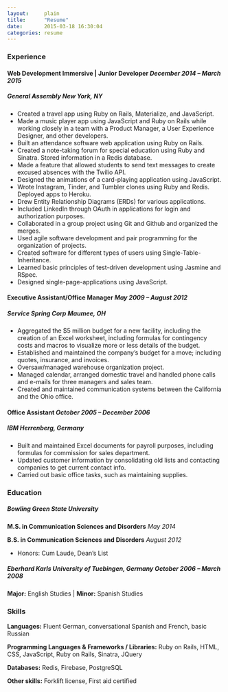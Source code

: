 ```yaml
---
layout:     plain
title:      "Resume"
date:       2015-03-18 16:30:04
categories: resume
---
```



### Experience

#### **Web Development Immersive** | **Junior Developer** *December 2014 – March 2015*

##### **General Assembly**   New York, NY

- Created a travel app using Ruby on Rails, Materialize, and JavaScript.
-  Made a music player app using JavaScript and Ruby on Rails while working closely in a team with a Product Manager, a User Experience Designer, and other developers.
- Built an attendance software web application using Ruby on Rails.
- Created a note-taking forum for special education using Ruby and Sinatra. Stored information in a Redis database.
- Made a feature that allowed students to send text messages to create excused absences with the Twilio API.
- Designed the animations of a card-playing application using JavaScript.
- Wrote Instagram, Tinder, and Tumbler clones using Ruby and Redis. Deployed apps to Heroku.
- Drew Entity Relationship Diagrams (ERDs) for various applications.
- Included LinkedIn through OAuth in applications for login and authorization purposes.
- Collaborated in a group project using Git and Github and organized the merges.
- Used agile software development and pair programming for the organization of projects.
- Created software for different types of users using Single-Table-Inheritance.
- Learned basic principles of test-driven development using Jasmine and RSpec.
- Designed single-page-applications using JavaScript.

#### **Executive Assistant/Office Manager** *May 2009 – August 2012*

##### **Service Spring Corp**  Maumee, OH
- Aggregated the $5 million budget for a new facility, including the creation of an Excel worksheet, including formulas for contingency costs and macros to visualize more or less details of the budget.
- Established and maintained the company’s budget for a move; including quotes, insurance, and invoices.
- Oversaw/managed warehouse organization project.
- Managed calendar, arranged domestic travel and handled phone calls and e-mails for three managers and sales team.
- Created and maintained communication systems between the California and the Ohio office.

#### **Office Assistant** *October 2005 – December 2006*

##### **IBM** Herrenberg, Germany
- Built and maintained Excel documents for payroll purposes, including formulas for commission for sales department.
- Updated customer information by consolidating old lists and contacting companies to get current contact info.
- Carried out basic office tasks, such as maintaining supplies.



### Education

##### **Bowling Green State University**

**M.S. in Communication Sciences and Disorders**   *May 2014*

**B.S. in Communication Sciences and Disorders**             *August 2012*

- Honors: Cum Laude, Dean’s List

##### **Eberhard Karls University of Tuebingen**, Germany *October 2006 – March 2008*
**Major:** English Studies | **Minor:** Spanish Studies

### Skills

**Languages:**   Fluent German, conversational Spanish and French, basic Russian

**Programming Languages & Frameworks / Libraries:**   Ruby on Rails, HTML, CSS, JavaScript, Ruby on Rails, Sinatra, JQuery

**Databases:**   Redis, Firebase, PostgreSQL

**Other skills:**   Forklift license, First aid certified
